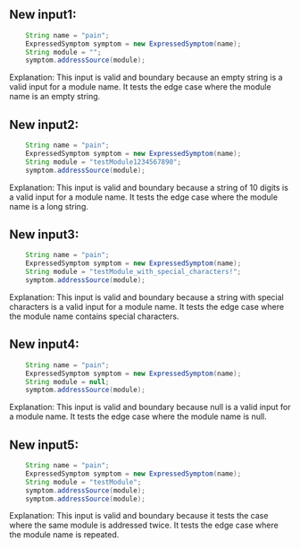 ## New input1:
```java
    String name = "pain";
    ExpressedSymptom symptom = new ExpressedSymptom(name);
    String module = "";
    symptom.addressSource(module);
```
Explanation: This input is valid and boundary because an empty string is a valid input for a module name. It tests the edge case where the module name is an empty string.

## New input2:
```java
    String name = "pain";
    ExpressedSymptom symptom = new ExpressedSymptom(name);
    String module = "testModule1234567890";
    symptom.addressSource(module);
```
Explanation: This input is valid and boundary because a string of 10 digits is a valid input for a module name. It tests the edge case where the module name is a long string.

## New input3:
```java
    String name = "pain";
    ExpressedSymptom symptom = new ExpressedSymptom(name);
    String module = "testModule_with_special_characters!";
    symptom.addressSource(module);
```
Explanation: This input is valid and boundary because a string with special characters is a valid input for a module name. It tests the edge case where the module name contains special characters.

## New input4:
```java
    String name = "pain";
    ExpressedSymptom symptom = new ExpressedSymptom(name);
    String module = null;
    symptom.addressSource(module);
```
Explanation: This input is valid and boundary because null is a valid input for a module name. It tests the edge case where the module name is null.

## New input5:
```java
    String name = "pain";
    ExpressedSymptom symptom = new ExpressedSymptom(name);
    String module = "testModule";
    symptom.addressSource(module);
    symptom.addressSource(module);
```
Explanation: This input is valid and boundary because it tests the case where the same module is addressed twice. It tests the edge case where the module name is repeated.

